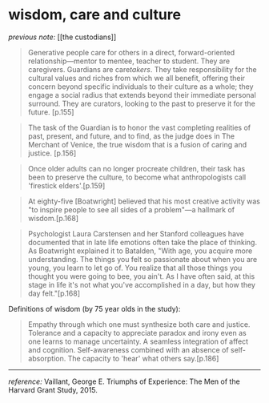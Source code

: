 # wisdom, care and culture

_previous note:_ [[the custodians]]

> Generative people care for others in a direct, forward-oriented relationship—mentor to mentee, teacher to student. They are caregivers. Guardians are care*takers*. They take responsibility for the cultural values and riches from which we all benefit, offering their concern beyond specific individuals to their culture as a whole; they engage a social radius that extends beyond their immediate personal surround. They are curators, looking to the past to preserve it for the future. [p.155] 

> The task of the Guardian is to honor the vast completing realities of past, present, and future, and to find, as the judge does in The Merchant of Venice, the true wisdom that is a fusion of caring and justice. [p.156]

> Once older adults can no longer procreate children, their task has been to preserve the culture, to become what anthropologists call 'firestick elders'.[p.159]

> At eighty-five [Boatwright] believed that his most creative activity was "to inspire people to see all sides of a problem"—a hallmark of wisdom.[p.168]

> Psychologist Laura Carstensen and her Stanford colleagues have documented that in late life emotions often take the place of thinking. As Boatwright explained it to Batalden, "With age, you acquire more understanding. The things you felt so passionate about when you are young, you learn to let go of. You realize that all those things you thought you were going to bee, you ain't. As I have often said, at this stage in life it's not what you've accomplished in a day, but how they day felt."[p.168]

Definitions of wisdom (by 75 year olds in the study):

> Empathy through which one must synthesize both care and justice.
> Tolerance and a capacity to appreciate paradox and irony even as one learns to manage uncertainty.
> A seamless integration of affect and cognition.
> Self-awareness combined with an absence of self-absorption.
> The capacity to 'hear' what others say.[p.186]

---

_reference:_ Vaillant, George E. Triumphs of Experience: The Men of the Harvard Grant Study, 2015.
